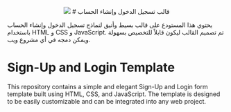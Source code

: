 <p align="center">
  <img src="https://github.com/mhmdAsaad/signup-login-template/blob/main/assets/gif-demo.gif)" />
# قالب تسجيل الدخول وإنشاء الحساب

يحتوي هذا المستودع على قالب بسيط وأنيق لنماذج تسجيل الدخول وإنشاء الحساب باستخدام HTML و CSS و JavaScript. تم تصميم القالب ليكون قابلاً للتخصيص بسهولة ويمكن دمجه في أي مشروع ويب.

# Sign-Up and Login Template

This repository contains a simple and elegant Sign-Up and Login form template built using HTML, CSS, and JavaScript. The template is designed to be easily customizable and can be integrated into any web project.

